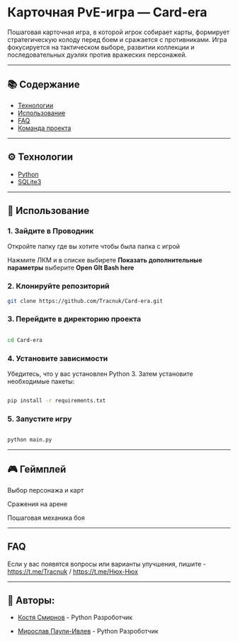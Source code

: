 # Карточная PvE-игра — Card-era

Пошаговая карточная игра, в которой игрок собирает карты, формирует стратегическую колоду перед боем и сражается с противниками. Игра фокусируется на тактическом выборе, развитии коллекции и последовательных дуэлях против вражеских персонажей.

---

## 📚 Содержание

- [Технологии](#технологии)  
- [Использование](#использование)  
- [FAQ](#faq)  
- [Команда проекта](#команда-проекта)  

---

## ⚙️ Технологии

- [Python](https://www.python.org/)
- [SQLite3](https://docs.python.org/3/library/sqlite3.html)  


---

## 🚀 Использование

### 1. Зайдите в Проводник 

Откройте папку где вы хотите чтобы была папка с игрой

Нажмите ЛКМ и в списке выбирете **Показать дополнительные параметры** выберите **Open GIt Bash here**




### 2. Клонируйте репозиторий
```bash
git clone https://github.com/Tracnuk/Card-era.git
```



### 3. Перейдите в директорию проекта
```bash

cd Card-era
```


### 4. Установите зависимости


Убедитесь, что у вас установлен Python 3. Затем установите необходимые пакеты:
```bash

pip install -r requirements.txt
```



### 5. Запустите игру
```bash

python main.py
```

---

## 🎮 Геймплей


Выбор персонажа и карт

Сражения на арене

Пошаговая механика боя

---

## FAQ

Если у вас появятся вопросы или варианты улучшения,  пишите - https://t.me/Tracnuk / https://t.me/Нюх-Нюх

---

## 🧠 Авторы:


- [Костя Смирнов](https://t.me/Нюх-Нюх) - Python Разроботчик

- [Мирослав Паули-Ивлев](https://t.me/Tracnuk) - Python Разроботчик
